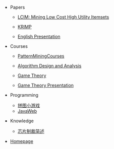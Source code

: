 <!-- _sidebar.md -->


* Papers
   * [LCIM: Mining Low Cost High Utility Itemsets](Papers/LCIM.md)

   * [KRIMP](Papers/KRIMP.md)

   * [English Presentation](Papers/Professional%20English.md)


* Courses
   * [PatternMiningCourses](Courses/PatternMiningCourse.md)
   
   * [Algorithm Design and Analysis](Courses/算法设计与分析课程.md)

   * [Game Theory](Courses/GameTheory.md)
   
   * [Game Theory Presentation](Courses/Game%20Theory%20Presentation.md)

   <!-- * [Teaching](Courses/教学目标.md) -->
   
     <!--注意这里是相对路径-->
   
* Programming
   * [拼图小游戏](Programming/拼图小游戏.md)
   * [JavaWeb](Programming/JavaWeb.md)

* Knowledge
   * [芯片制裁简述](Knowledge/Semiconductor.md)

- [Homepage](https://enz0cez.github.io/#/)

